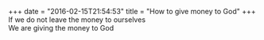 +++
date = "2016-02-15T21:54:53"
title = "How to give money to God"
+++
If we do not leave the money to ourselves  
We are giving the money to God  